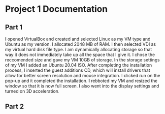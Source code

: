 # Project 1 Documentation
## Part 1
I opened VirtualBox and created and selected Linux as my VM type and Ubuntu as my version. I allocated 2048 MB of RAM. I then selected VDI as my virtual hard disk file type. I am dynamically allocating storage so that way it does not immediately take up all the space that I give it. I chose the reccomended size and gave my VM 10GB of storage. In the storage settings of my VM I added an Ubuntu 20.04 ISO. After completing the installation process, I inserted the guest additions CD, which will install drivers that allow for better screen resolution and mouse integration. I clicked run on the pop-up and it completed the installation. I rebboted my VM and resized the window so that it is now full screen. I also went into the display settings and turned on 3D acceleration.

## Part 2
